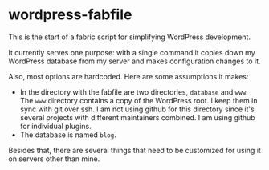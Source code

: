 # wordpress-fabfile

This is the start of a fabric script for simplifying WordPress
development.

It currently serves one purpose: with a single command it copies down my
WordPress database from my server and makes configuration changes to it.

Also, most options are hardcoded. Here are some assumptions it makes:

*   In the directory with the fabfile are two directories, `database` and
    `www`. The `www` directory contains a copy of the WordPress root. I
    keep them in sync with git over ssh. I am not using github for this
    directory since it's several projects with different maintainers 
    combined. I am using github for individual plugins.
*   The database is named `blog`.

Besides that, there are several things that need to be customized for
using it on servers other than mine.

